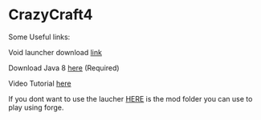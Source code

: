 # CrazyCraft4

Some Useful links:

Void launcher download [link](https://voidswrath.com/voidlauncher/)

Download Java 8 [here](https://vl4.voidswrath.com/release/jre-8u241-windows-x64.exe) (Required) 

Video Tutorial [here](https://www.youtube.com/watch?v=3jSaKHl3kyU)


If you dont want to use the laucher [HERE](https://github.com/Ranoreal/CrazyCraft4/releases/tag/CrazyCraft4ModsFolder) is the mod folder you can use to play using forge.
